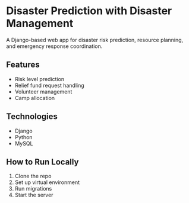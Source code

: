 # Disaster Prediction with Disaster Management

A Django-based web app for disaster risk prediction, resource planning, and emergency response coordination.

## Features
- Risk level prediction
- Relief fund request handling
- Volunteer management
- Camp allocation

## Technologies
- Django
- Python
- MySQL

## How to Run Locally
1. Clone the repo
2. Set up virtual environment
3. Run migrations
4. Start the server

